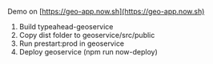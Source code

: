 Demo on [https://geo-app.now.sh](https://geo-app.now.sh)

1. Build typeahead-geoservice
2. Copy dist folder to geoservice/src/public
3. Run prestart:prod in geoservice
4. Deploy geoservice (npm run now-deploy)